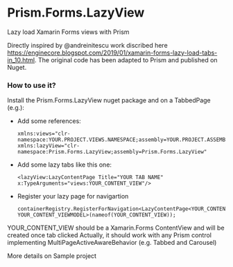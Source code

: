 # Prism.Forms.LazyView
Lazy load Xamarin Forms views with Prism

Directly inspired by @andreinitescu work discribed here https://enginecore.blogspot.com/2019/01/xamarin-forms-lazy-load-tabs-in_10.html.
The original code has been adapted to Prism and published on Nuget.

### How to use it?

Install the Prism.Forms.LazyView nuget package and on a TabbedPage (e.g.):

* Add some references:
    
      xmlns:views="clr-namespace:YOUR.PROJECT.VIEWS.NAMESPACE;assembly=YOUR.PROJECT.ASSEMBLY"
      xmlns:lazyView="clr-namespace:Prism.Forms.LazyView;assembly=Prism.Forms.LazyView"

* Add some lazy tabs like this one:

      <lazyView:LazyContentPage Title="YOUR TAB NAME" x:TypeArguments="views:YOUR_CONTENT_VIEW"/>
      
* Register your lazy page for navigartion

      containerRegistry.RegisterForNavigation<LazyContentPage<YOUR_CONTENT_VIEW>, YOUR_CONTENT_VIEWMODEL>(nameof(YOUR_CONTENT_VIEW));
      
YOUR_CONTENT_VIEW should be a Xamarin.Forms ContentView and will be created once tab clicked
Actually, it should work with any Prism control implementing MultiPageActiveAwareBehavior (e.g. Tabbed and Carousel)

More details on Sample project
